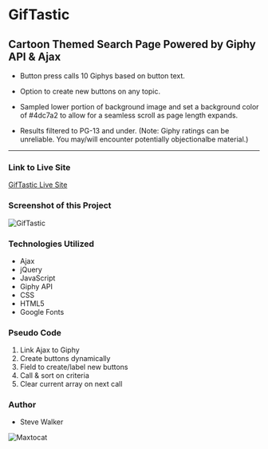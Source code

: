# GifTastic

## Cartoon Themed Search Page Powered by Giphy API & Ajax

* Button press calls 10 Giphys based on button text.

* Option to create new buttons on any topic.

* Sampled lower portion of background image and set a background color of #4dc7a2 to allow for a seamless scroll as page length expands.

* Results filtered to PG-13 and under. (Note: Giphy ratings can be unreliable. You may/will encounter potentially objectionalbe material.)

---

### Link to Live Site
[GifTastic Live Site](https://captnwalker.github.io/GifTastic/ "GifTastic")

### Screenshot of this Project

![GifTastic](https://raw.github.com/captnwalker/GifTastic/assets/img/GifTastic-sm.png "Engaging, Cartoon-themed Giphy API Search Page")

### Technologies Utilized

* Ajax
* jQuery
* JavaScript
* Giphy API
* CSS
* HTML5
* Google Fonts

### Pseudo Code

1. Link Ajax to Giphy
2. Create buttons dynamically
3. Field to create/label new buttons
4. Call & sort on criteria
5. Clear current array on next call

### Author

* Steve Walker

![Maxtocat](https://octodex.github.com/images/maxtocat.gif)